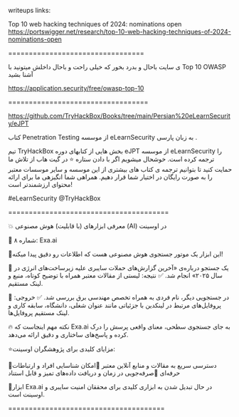 writeups links:


Top 10 web hacking techniques of 2024: nominations open
https://portswigger.net/research/top-10-web-hacking-techniques-of-2024-nominations-open

=================================


ی سایت باحال و بدرد بخور که خیلی راحت و باحال داخلش میتونید با Top 10 OWASP آشنا بشید

https://application.security/free/owasp-top-10

==================================

https://github.com/TryHackBox/Books/tree/main/Persian%20eLearnSecurity/eJPT

کتاب Penetration Testing از موسسه eLearnSecurity به زبان پارسی .

تیم TryHackBox بخش هایی از کتابهای دوره eJPT از موسسه eLearnSecurity را ترجمه کرده است. خوشحال میشویم اگر با دادن ستاره ⭐️ در گیت هاب از تلاش ما حمایت کنید تا بتوانیم ترجمه ی کتاب های بیشتری از این موسسه و سایر موسسات معتبر را به صورت رایگان در اختیار شما قرار دهیم. همراهی شما انگیزهی ما برای ارائه محتوای ارزشمندتر است!

#eLearnSecurity
@TryHackBox

=======================================

💥 معرفی ابزارهای (با قابلیت) هوش مصنوعی (AI) در اوسینت

📌 شماره ۸: Exa.ai

🎯این ابزار یک موتور جستجوی هوش مصنوعی هست که اطلاعات رو دقیق پیدا میکنه!

🔎 یک جستجو درباره‌ی «آخرین گزارش‌های حملات سایبری علیه زیرساخت‌های انرژی در سال ۲۰۲۵» انجام شد.
✅ نتیجه: لیستی از مقالات معتبر همراه با توضیح کوتاه، منبع و لینک مستقیم.

🔎 در جستجویی دیگر، نام فردی به همراه تخصص مهندسی برق بررسی شد.
✅ خروجی: پروفایل‌های مرتبط در لینکدین با جزئیاتی مانند عنوان شغلی، دانشگاه، سابقه کاری و لینک مستقیم پروفایل‌ها.

🔥 نکته مهم اینجاست که Exa.ai به جای جستجوی سطحی، معنای واقعی پرسش را درک کرده و پاسخ‌های ساختاری و دقیق ارائه می‌دهد.

⭐️مزایای کلیدی برای پژوهشگران اوسینت:

🔹دسترسی سریع به مقالات و منابع آنلاین معتبر 
🔹امکان شناسایی افراد و ارتباطات حرفه‌ای 
🔹صرفه‌جویی در زمان و دریافت داده‌های تمیز و قابل استناد 

🚀ابزار Exa.ai در حال تبدیل شدن به ابزاری کلیدی برای محققان امنیت سایبری و اوسینت است.


======================================
